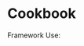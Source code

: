 Cookbook
========

Framework
Use:

<link rel="stylesheet" type="text/css" href="cookbook/css/cookbook.css" />

